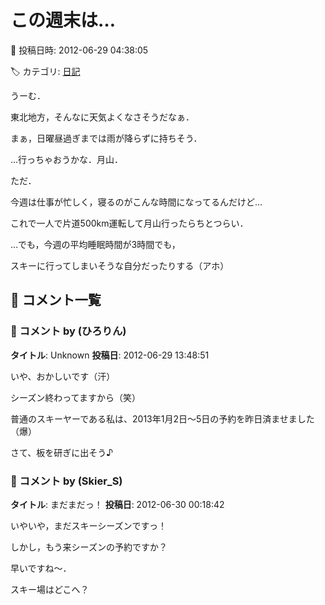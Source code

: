 # この週末は…

📅 投稿日時: 2012-06-29 04:38:05

🏷️ カテゴリ: [日記](cc4b5682fb7b8b144980957a978653fb0.md)

うーむ．


東北地方，そんなに天気よくなさそうだなぁ．


まぁ，日曜昼過ぎまでは雨が降らずに持ちそう．





…行っちゃおうかな．月山．





ただ．


今週は仕事が忙しく，寝るのがこんな時間になってるんだけど…


これで一人で片道500km運転して月山行ったらちとつらい．





…でも，今週の平均睡眠時間が3時間でも，


スキーに行ってしまいそうな自分だったりする（アホ）

## 💬 コメント一覧

### 💬 コメント by (ひろりん)
**タイトル**: Unknown
**投稿日**: 2012-06-29 13:48:51

いや、おかしいです（汗）

シーズン終わってますから（笑）

普通のスキーヤーである私は、2013年1月2日～5日の予約を昨日済ませました（爆）

さて、板を研ぎに出そう♪

### 💬 コメント by (Skier_S)
**タイトル**: まだまだっ！
**投稿日**: 2012-06-30 00:18:42

いやいや，まだスキーシーズンですっ！



しかし，もう来シーズンの予約ですか？

早いですね～．

スキー場はどこへ？

